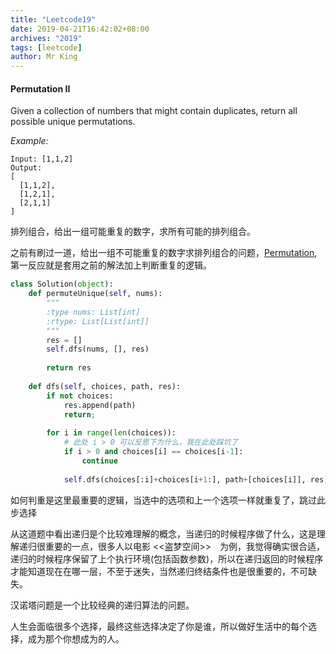 ```yaml
---
title: "Leetcode19"
date: 2019-04-21T16:42:02+08:00
archives: "2019"
tags: [leetcode]
author: Mr King
---
```



#### Permutation II

Given a collection of numbers that might contain duplicates, return all possible unique permutations.

*Example:*

```
Input: [1,1,2]
Output:
[
  [1,1,2],
  [1,2,1],
  [2,1,1]
]
```

排列组合，给出一组可能重复的数字，求所有可能的排列组合。

之前有刷过一道，给出一组不可能重复的数字求排列组合的问题，[Permutation](https://hurryking.github.io/2019/03/leetcode09/), 第一反应就是套用之前的解法加上判断重复的逻辑。

```python
class Solution(object):
    def permuteUnique(self, nums):
        """
        :type nums: List[int]
        :rtype: List[List[int]]
        """
        res = []
        self.dfs(nums, [], res)
        
        return res
    
    def dfs(self, choices, path, res):
        if not choices:
            res.append(path)
            return;
        
        for i in range(len(choices)):
        	# 此处 i > 0 可以反思下为什么，我在此处踩坑了
        	if i > 0 and choices[i] == choices[i-1]:
                continue
            
            self.dfs(choices[:i]+choices[i+1:], path+[choices[i]], res)

```

如何判重是这里最重要的逻辑，当选中的选项和上一个选项一样就重复了，跳过此步选择

从这道题中看出递归是个比较难理解的概念，当递归的时候程序做了什么，这是理解递归很重要的一点，很多人以电影 <<盗梦空间>>　为例，我觉得确实很合适，递归的时候程序保留了上个执行环境(包括函数参数)，所以在递归返回的时候程序才能知道现在在哪一层，不至于迷失，当然递归终结条件也是很重要的，不可缺失。

汉诺塔问题是一个比较经典的递归算法的问题。

>
人生会面临很多个选择，最终这些选择决定了你是谁，所以做好生活中的每个选择，成为那个你想成为的人。